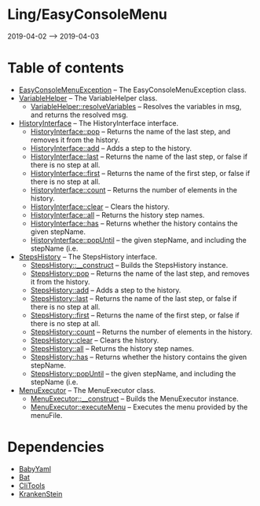 Ling/EasyConsoleMenu
================
2019-04-02 --> 2019-04-03




Table of contents
===========

- [EasyConsoleMenuException](https://github.com/lingtalfi/EasyConsoleMenu/blob/master/doc/api/Ling/EasyConsoleMenu/Exception/EasyConsoleMenuException.md) &ndash; The EasyConsoleMenuException class.
- [VariableHelper](https://github.com/lingtalfi/EasyConsoleMenu/blob/master/doc/api/Ling/EasyConsoleMenu/Helper/VariableHelper.md) &ndash; The VariableHelper class.
    - [VariableHelper::resolveVariables](https://github.com/lingtalfi/EasyConsoleMenu/blob/master/doc/api/Ling/EasyConsoleMenu/Helper/VariableHelper/resolveVariables.md) &ndash; Resolves the variables in msg, and returns the resolved msg.
- [HistoryInterface](https://github.com/lingtalfi/EasyConsoleMenu/blob/master/doc/api/Ling/EasyConsoleMenu/History/HistoryInterface.md) &ndash; The HistoryInterface interface.
    - [HistoryInterface::pop](https://github.com/lingtalfi/EasyConsoleMenu/blob/master/doc/api/Ling/EasyConsoleMenu/History/HistoryInterface/pop.md) &ndash; Returns the name of the last step, and removes it from the history.
    - [HistoryInterface::add](https://github.com/lingtalfi/EasyConsoleMenu/blob/master/doc/api/Ling/EasyConsoleMenu/History/HistoryInterface/add.md) &ndash; Adds a step to the history.
    - [HistoryInterface::last](https://github.com/lingtalfi/EasyConsoleMenu/blob/master/doc/api/Ling/EasyConsoleMenu/History/HistoryInterface/last.md) &ndash; Returns the name of the last step, or false if there is no step at all.
    - [HistoryInterface::first](https://github.com/lingtalfi/EasyConsoleMenu/blob/master/doc/api/Ling/EasyConsoleMenu/History/HistoryInterface/first.md) &ndash; Returns the name of the first step, or false if there is no step at all.
    - [HistoryInterface::count](https://github.com/lingtalfi/EasyConsoleMenu/blob/master/doc/api/Ling/EasyConsoleMenu/History/HistoryInterface/count.md) &ndash; Returns the number of elements in the history.
    - [HistoryInterface::clear](https://github.com/lingtalfi/EasyConsoleMenu/blob/master/doc/api/Ling/EasyConsoleMenu/History/HistoryInterface/clear.md) &ndash; Clears the history.
    - [HistoryInterface::all](https://github.com/lingtalfi/EasyConsoleMenu/blob/master/doc/api/Ling/EasyConsoleMenu/History/HistoryInterface/all.md) &ndash; Returns the history step names.
    - [HistoryInterface::has](https://github.com/lingtalfi/EasyConsoleMenu/blob/master/doc/api/Ling/EasyConsoleMenu/History/HistoryInterface/has.md) &ndash; Returns whether the history contains the given stepName.
    - [HistoryInterface::popUntil](https://github.com/lingtalfi/EasyConsoleMenu/blob/master/doc/api/Ling/EasyConsoleMenu/History/HistoryInterface/popUntil.md) &ndash; the given stepName, and including the stepName (i.e.
- [StepsHistory](https://github.com/lingtalfi/EasyConsoleMenu/blob/master/doc/api/Ling/EasyConsoleMenu/History/StepsHistory.md) &ndash; The StepsHistory interface.
    - [StepsHistory::__construct](https://github.com/lingtalfi/EasyConsoleMenu/blob/master/doc/api/Ling/EasyConsoleMenu/History/StepsHistory/__construct.md) &ndash; Builds the StepsHistory instance.
    - [StepsHistory::pop](https://github.com/lingtalfi/EasyConsoleMenu/blob/master/doc/api/Ling/EasyConsoleMenu/History/StepsHistory/pop.md) &ndash; Returns the name of the last step, and removes it from the history.
    - [StepsHistory::add](https://github.com/lingtalfi/EasyConsoleMenu/blob/master/doc/api/Ling/EasyConsoleMenu/History/StepsHistory/add.md) &ndash; Adds a step to the history.
    - [StepsHistory::last](https://github.com/lingtalfi/EasyConsoleMenu/blob/master/doc/api/Ling/EasyConsoleMenu/History/StepsHistory/last.md) &ndash; Returns the name of the last step, or false if there is no step at all.
    - [StepsHistory::first](https://github.com/lingtalfi/EasyConsoleMenu/blob/master/doc/api/Ling/EasyConsoleMenu/History/StepsHistory/first.md) &ndash; Returns the name of the first step, or false if there is no step at all.
    - [StepsHistory::count](https://github.com/lingtalfi/EasyConsoleMenu/blob/master/doc/api/Ling/EasyConsoleMenu/History/StepsHistory/count.md) &ndash; Returns the number of elements in the history.
    - [StepsHistory::clear](https://github.com/lingtalfi/EasyConsoleMenu/blob/master/doc/api/Ling/EasyConsoleMenu/History/StepsHistory/clear.md) &ndash; Clears the history.
    - [StepsHistory::all](https://github.com/lingtalfi/EasyConsoleMenu/blob/master/doc/api/Ling/EasyConsoleMenu/History/StepsHistory/all.md) &ndash; Returns the history step names.
    - [StepsHistory::has](https://github.com/lingtalfi/EasyConsoleMenu/blob/master/doc/api/Ling/EasyConsoleMenu/History/StepsHistory/has.md) &ndash; Returns whether the history contains the given stepName.
    - [StepsHistory::popUntil](https://github.com/lingtalfi/EasyConsoleMenu/blob/master/doc/api/Ling/EasyConsoleMenu/History/StepsHistory/popUntil.md) &ndash; the given stepName, and including the stepName (i.e.
- [MenuExecutor](https://github.com/lingtalfi/EasyConsoleMenu/blob/master/doc/api/Ling/EasyConsoleMenu/MenuExecutor.md) &ndash; The MenuExecutor class.
    - [MenuExecutor::__construct](https://github.com/lingtalfi/EasyConsoleMenu/blob/master/doc/api/Ling/EasyConsoleMenu/MenuExecutor/__construct.md) &ndash; Builds the MenuExecutor instance.
    - [MenuExecutor::executeMenu](https://github.com/lingtalfi/EasyConsoleMenu/blob/master/doc/api/Ling/EasyConsoleMenu/MenuExecutor/executeMenu.md) &ndash; Executes the menu provided by the menuFile.


Dependencies
============
- [BabyYaml](https://github.com/karayabin/universe-snapshot/tree/master/universe/Ling/BabyYaml)
- [Bat](https://github.com/karayabin/universe-snapshot/tree/master/universe/Ling/Bat)
- [CliTools](https://github.com/karayabin/universe-snapshot/tree/master/universe/Ling/CliTools)
- [KrankenStein](https://github.com/karayabin/universe-snapshot/tree/master/universe/Ling/KrankenStein)


